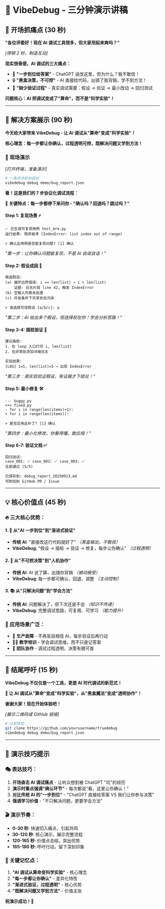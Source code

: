 # 🌈 VibeDebug - 三分钟演示讲稿

## 🎯 开场抓痛点 (30 秒)

**"各位评委好！现在 AI 调试工具很多，但大家用起来爽吗？"**

_[停顿 2 秒，制造互动]_

**现实很骨感，AI 调试的三大痛点：**

- 🤖 **"一步到位给答案"** - ChatGPT 说改这里，但为什么？我不敢信！
- 🔒 **"黑盒决策，不可控"** - AI 直接给代码，出错了我背锅，学不到方法！
- 🎯 **"缺少验证过程"** - 真实调试需要：假设 → 验证 → 最小改动 → 回归测试

**问题核心：AI 把调试变成了"算命"，而不是"科学实验"！**

---

## 🚀 解决方案展示 (90 秒)

**今天给大家带来 VibeDebug - 让 AI 调试从"算命"变成"科学实验"！**

**核心理念：每一步都让你确认，过程透明可控，既解决问题又学到方法！**

### 🎪 **现场演示**

_[打开终端，准备演示]_

```bash
# 一条命令启动调试
vibedebug debug demo/bug_report.json
```

**看！这是我们的 7 步协议化调试流程：**

**🔑 关键特点：每一步都停下来问你 - "确认吗？回退吗？跳过吗？"**

#### **Step 1: 复现场景** ⚡️

```
✅ 已生成可复现用例 test_mre.py
运行结果: 程序崩溃 (IndexError: list index out of range)

> 确认此用例是否能复现问题? [1] 确认
```

_"第一步：让你确认问题能复现，不是 AI 自说自话！"_

#### **Step 2: 假设成因** 🧠

```
候选假设:
(a) 循环边界错误: i <= len(list) → i < len(list)
    证据: 日志片段 line 42, 触发 IndexError
(b) 空输入列表未处理
(c) 并发条件下共享状态污染

> 请选择可信假设 [a/b/c]: a
```

_"第二步：AI 给出多个假设，但选择权在你！学会分析思路！"_

#### **Step 3-4: 插桩验证** 🔬

```
建议插桩:
1. 在 loop 入口打印 i, len(list)
2. 在异常处添加详细日志

实验结果:
[LOG] i=5, len(list)=5 → 出现 IndexError
```

_"第三步：用实验验证假设，有证据才下结论！"_

#### **Step 5: 最小修复** 🛠️

```
--- buggy.py
+++ fixed.py
- for i in range(len(items)+1):
+ for i in range(len(items)):

> 是否应用此补丁? [1] 确认
```

_"第四步：最小化修改，你看得懂、敢应用！"_

#### **Step 6-7: 验证文档** ✅

```
回归测试:
case_001: ✅ case_002: ✅ case_003: ✅
全部通过 (5/5)

已保存到: debug_report_20250913.md
可附加到 GitHub PR / Issue
```

---

## 💡 核心价值点 (45 秒)

### **🔥 三大核心优势：**

#### **1. 🎯 从"AI 一步到位"到"渐进式验证"**

- **传统 AI**: "直接改这行代码就好了" _（黑盒输出，不敢信）_
- **VibeDebug**: "假设 → 插桩 → 验证 → 修复，每步让你确认" _（过程透明）_

#### **2. 🔄 从"不可控决策"到"人机协作"**

- **传统 AI**: AI 说了算，出错你背锅 _（被动接受）_
- **VibeDebug**: 每一步都可确认、回退、调整 _（主动控制）_

#### **3. 📚 从"只解决问题"到"学会方法"**

- **传统 AI**: 问题解决了，但下次还是不会 _（知识不传递）_
- **VibeDebug**: 完整调试思路，可复用、可学习 _（能力提升）_

### **🎯 应用场景广泛：**

- 🚨 **生产故障** - 不再盲目相信 AI，每步验证后再行动
- 👨‍🏫 **教学培训** - 学会调试思维，而不只是记答案
- 🔄 **团队协作** - 调试过程透明，决策有据可查

---

## 🎪 结尾呼吁 (15 秒)

**VibeDebug 不仅仅是一个工具，更是 AI 时代调试的新范式！**

**🌟 让 AI 调试从"算命"变成"科学实验"，从"黑盒魔法"变成"透明协作"！**

**谢谢大家！现在开始体验吧！**

_[展示二维码或 GitHub 链接]_

```bash
# 立即体验
git clone https://github.com/yourusername/truedebug
vibedebug debug demo/bug_report.json
```

---

## 📝 演示技巧提示

### **🎭 表达技巧：**

1. **开场直击 AI 调试痛点** - 让听众想到被 ChatGPT "坑"的经历
2. **演示时重点强调"确认环节"** - 每次都说"看，这里让你确认！"
3. **对比传统 AI 的"一步到位"** - "ChatGPT 直接给答案 VS 我们让你参与决策"
4. **强调学习价值** - "不只解决问题，更要学会方法"

### **🎬 演示节奏：**

- **0-30 秒**: 快速切入痛点，引起共鸣
- **30-120 秒**: 核心演示，展示完整流程
- **120-165 秒**: 价值点总结，突出优势
- **165-180 秒**: 呼吁行动，留下深刻印象

### **🎯 关键记忆点：**

1. **"AI 调试从算命变科学实验"** - 核心理念
2. **"每一步都让你确认"** - 差异化特性
3. **"渐进式验证，过程透明"** - 核心优势
4. **"既解决问题又学到方法"** - 价值主张

**祝演示成功！🚀**
